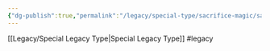 ```yaml
---
{"dg-publish":true,"permalink":"/legacy/special-type/sacrifice-magic/sacrifice-magic/"}
---
```



[[Legacy/Special Legacy Type\|Special Legacy Type]]
#legacy